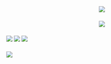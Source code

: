 <div align="center">
  <img src="https://files.catbox.moe/pkrmjx.svg"/>
</div>

###

<div align="center">
  <img src="https://files.catbox.moe/rtkylv.svg" height="auto">
</div>

###

<div align="Left">
  <img src="https://files.catbox.moe/ky6sh6.svg" width="auto">
  <img src="https://files.catbox.moe/zhucy9.svg" width="auto">
  <img src="https://files.catbox.moe/eash78.svg" width="auto">
</div>

###

![](https://komarev.com/ghpvc/?username=LucyLeak&style=flat-square)
